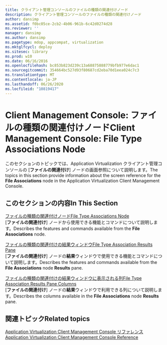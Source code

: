 ```yaml
---
title: クライアント管理コンソールのファイルの種類の関連付けノード
description: クライアント管理コンソールのファイルの種類の関連付けノード
author: dansimp
ms.assetid: f0bc05ce-2cb2-4b06-961b-6c42d0274d28
ms.reviewer: ''
manager: dansimp
ms.author: dansimp
ms.pagetype: mdop, appcompat, virtualization
ms.mktglfcycl: deploy
ms.sitesec: library
ms.prod: w10
ms.date: 06/16/2016
ms.openlocfilehash: bc853b823d239c13a68875888779bfb977e6dac1
ms.sourcegitcommit: 354664bc527d93f80687cd2eba70d1eea024c7c3
ms.translationtype: MT
ms.contentlocale: ja-JP
ms.lasthandoff: 06/26/2020
ms.locfileid: "10819417"
---
```

# <span data-ttu-id="40a9a-103">Client Management Console: ファイルの種類の関連付けノード</span><span class="sxs-lookup"><span data-stu-id="40a9a-103">Client Management Console: File Type Associations Node</span></span>


<span data-ttu-id="40a9a-104">このセクションのトピックでは、Application Virtualization クライアント管理コンソールの [**ファイルの関連付け**] ノードの画面参照について説明します。</span><span class="sxs-lookup"><span data-stu-id="40a9a-104">The topics in this section provide information about the screen reference for the **File Associations** node in the Application Virtualization Client Management Console.</span></span>

## <span data-ttu-id="40a9a-105">このセクションの内容</span><span class="sxs-lookup"><span data-stu-id="40a9a-105">In This Section</span></span>


<a href="" id="file-type-associations-node"></a>[<span data-ttu-id="40a9a-106">ファイルの種類の関連付けノード</span><span class="sxs-lookup"><span data-stu-id="40a9a-106">File Type Associations Node</span></span>](file-type-associations-node-client.md)  
<span data-ttu-id="40a9a-107">[**ファイルの関連付け**] ノードから使用できる機能とコマンドについて説明します。</span><span class="sxs-lookup"><span data-stu-id="40a9a-107">Describes the features and commands available from the **File Associations** node.</span></span>

<a href="" id="file-type-association-results-pane"></a>[<span data-ttu-id="40a9a-108">ファイルの種類の関連付けの結果ウィンドウ</span><span class="sxs-lookup"><span data-stu-id="40a9a-108">File Type Association Results Pane</span></span>](file-type-association-results-pane.md)  
<span data-ttu-id="40a9a-109">[**ファイルの関連付け**] ノードの**結果**ウィンドウで使用できる機能とコマンドについて説明します。</span><span class="sxs-lookup"><span data-stu-id="40a9a-109">Describes the features and commands available from the **File Associations** node **Results** pane.</span></span>

<a href="" id="file-type-association-results-pane-columns"></a>[<span data-ttu-id="40a9a-110">ファイルの種類の関連付けの結果ウィンドウに表示される列</span><span class="sxs-lookup"><span data-stu-id="40a9a-110">File Type Association Results Pane Columns</span></span>](file-type-association-results-pane-columns.md)  
<span data-ttu-id="40a9a-111">[**ファイルの関連付け**] ノードの**結果**ウィンドウで利用できる列について説明します。</span><span class="sxs-lookup"><span data-stu-id="40a9a-111">Describes the columns available in the **File Associations** node **Results** pane.</span></span>

## <span data-ttu-id="40a9a-112">関連トピック</span><span class="sxs-lookup"><span data-stu-id="40a9a-112">Related topics</span></span>


[<span data-ttu-id="40a9a-113">Application Virtualization Client Management Console リファレンス</span><span class="sxs-lookup"><span data-stu-id="40a9a-113">Application Virtualization Client Management Console Reference</span></span>](application-virtualization-client-management-console-reference.md)

 

 






